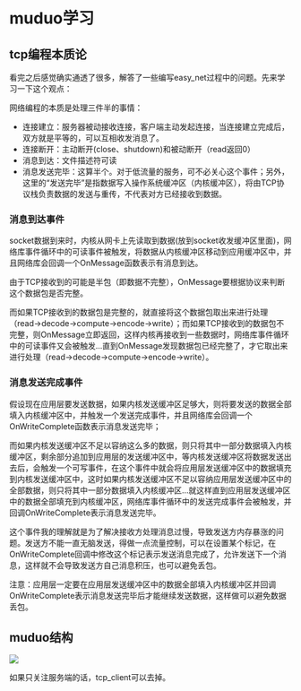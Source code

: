# muduo学习

## tcp编程本质论
看完之后感觉确实通透了很多，解答了一些编写easy_net过程中的问题。先来学习一下这个观点：

网络编程的本质是处理三件半的事情：
- 连接建立：服务器被动接收连接，客户端主动发起连接，当连接建立完成后，双方就是平等的，可以互相收发消息了。
- 连接断开：主动断开(close、shutdown)和被动断开（read返回0）
- 消息到达：文件描述符可读
- 消息发送完毕：这算半个。对于低流量的服务，可不必关心这个事件；另外，这里的“发送完毕”是指数据写入操作系统缓冲区（内核缓冲区），将由TCP协议栈负责数据的发送与重传，不代表对方已经接收到数据。

### 消息到达事件
socket数据到来时，内核从网卡上先读取到数据(放到socket收发缓冲区里面)，网络库事件循环中的可读事件被触发，将数据从内核缓冲区移动到应用缓冲区中，并且网络库会回调一个OnMessage函数表示有消息到达。

由于TCP接收到的可能是半包（即数据不完整），OnMessage要根据协议来判断这个数据包是否完整。

而如果TCP接收到的数据包是完整的，就直接将这个数据包取出来进行处理（read->decode->compute->encode->write）；而如果TCP接收到的数据包不完整，则OnMessage立即返回，这样内核再接收到一些数据时，网络库事件循环中的可读事件又会被触发...直到OnMessage发现数据包已经完整了，才它取出来进行处理（read->decode->compute->encode->write）。

### 消息发送完成事件
假设现在应用层要发送数据，如果内核发送缓冲区足够大，则将要发送的数据全部填入内核缓冲区中，并触发一个发送完成事件，并且网络库会回调一个OnWriteComplete函数表示消息发送完毕；

而如果内核发送缓冲区不足以容纳这么多的数据，则只将其中一部分数据填入内核缓冲区，剩余部分追加到应用层的发送缓冲区中，等内核发送缓冲区将数据发送出去后，会触发一个可写事件，在这个事件中就会将应用层发送缓冲区中的数据填充到内核发送缓冲区中，这时如果内核发送缓冲区不足以容纳应用层发送缓冲区中的全部数据，则只将其中一部分数据填入内核缓冲区...就这样直到应用层发送缓冲区中的数据全部填充到内核缓冲区，网络库事件循环中的发送完成事件会被触发，并回调OnWriteComplete表示消息发送完毕。

这个事件我的理解就是为了解决接收方处理消息过慢，导致发送方内存暴涨的问题。发送方不能一直无脑发送，得做一点流量控制，可以在设置某个标记，在OnWriteComplete回调中修改这个标记表示发送消息完成了，允许发送下一个消息，这样就不会导致发送方自己消息积压，也可以避免丢包。

注意：应用层一定要在应用层发送缓冲区中的数据全部填入内核缓冲区并回调OnWriteComplete表示消息发送完毕后才能继续发送数据，这样做可以避免数据丢包。

## muduo结构

![](https://hl1998-1255562705.cos.ap-shanghai.myqcloud.com/Img/1384555-20181208140242131-1011363286.png)

如果只关注服务端的话，tcp_client可以去掉。